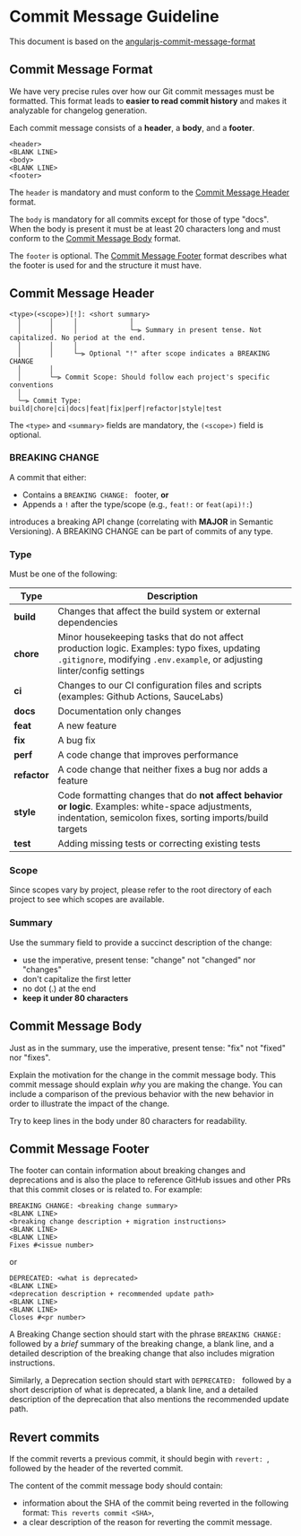 # Commit Message Guideline

This document is based on the [angularjs-commit-message-format](https://github.com/angular/angular/blob/main/contributing-docs/commit-message-guidelines.md)

## Commit Message Format

We have very precise rules over how our Git commit messages must be formatted.
This format leads to **easier to read commit history** and makes it analyzable for changelog generation.

Each commit message consists of a **header**, a **body**, and a **footer**.

```
<header>
<BLANK LINE>
<body>
<BLANK LINE>
<footer>
```

The `header` is mandatory and must conform to the [Commit Message Header](#commit-header) format.

The `body` is mandatory for all commits except for those of type "docs".
When the body is present it must be at least 20 characters long and must conform to the [Commit Message Body](#commit-body) format.

The `footer` is optional. The [Commit Message Footer](#commit-footer) format describes what the footer is used for and the structure it must have.

## <a name="commit-header"></a>Commit Message Header

```
<type>(<scope>)[!]: <short summary>
  │       │     │             │
  │       │     │             └─⫸ Summary in present tense. Not capitalized. No period at the end.
  │       │     │
  │       │     └─⫸ Optional "!" after scope indicates a BREAKING CHANGE
  │       │
  │       └─⫸ Commit Scope: Should follow each project's specific conventions
  │
  └─⫸ Commit Type: build|chore|ci|docs|feat|fix|perf|refactor|style|test
```

The `<type>` and `<summary>` fields are mandatory, the `(<scope>)` field is optional.

### BREAKING CHANGE

A commit that either:

- Contains a `BREAKING CHANGE: ` footer, **or**
- Appends a `!` after the type/scope (e.g., `feat!:` or `feat(api)!:`)

introduces a breaking API change (correlating with **MAJOR** in Semantic Versioning).
A BREAKING CHANGE can be part of commits of any type.

### <a name="type"></a>Type

Must be one of the following:

| Type         | Description                                                                                                                                                              |
| ------------ | ------------------------------------------------------------------------------------------------------------------------------------------------------------------------ |
| **build**    | Changes that affect the build system or external dependencies                                                                                                            |
| **chore**    | Minor housekeeping tasks that do not affect production logic. Examples: typo fixes, updating `.gitignore`, modifying `.env.example`, or adjusting linter/config settings |
| **ci**       | Changes to our CI configuration files and scripts (examples: Github Actions, SauceLabs)                                                                                  |
| **docs**     | Documentation only changes                                                                                                                                               |
| **feat**     | A new feature                                                                                                                                                            |
| **fix**      | A bug fix                                                                                                                                                                |
| **perf**     | A code change that improves performance                                                                                                                                  |
| **refactor** | A code change that neither fixes a bug nor adds a feature                                                                                                                |
| **style**    | Code formatting changes that do **not affect behavior or logic**. Examples: white-space adjustments, indentation, semicolon fixes, sorting imports/build targets         |
| **test**     | Adding missing tests or correcting existing tests                                                                                                                        |

### <a name="scope"></a> Scope

Since scopes vary by project, please refer to the root directory of each project to see which scopes are available.

### Summary

Use the summary field to provide a succinct description of the change:

- use the imperative, present tense: "change" not "changed" nor "changes"
- don't capitalize the first letter
- no dot (.) at the end
- **keep it under 80 characters**

## <a name="commit-body"></a>Commit Message Body

Just as in the summary, use the imperative, present tense: "fix" not "fixed" nor "fixes".

Explain the motivation for the change in the commit message body. This commit message should explain _why_ you are making the change.
You can include a comparison of the previous behavior with the new behavior in order to illustrate the impact of the change.

Try to keep lines in the body under 80 characters for readability.

## <a name="commit-footer"></a>Commit Message Footer

The footer can contain information about breaking changes and deprecations and is also the place to reference GitHub issues and other PRs that this commit closes or is related to.
For example:

```
BREAKING CHANGE: <breaking change summary>
<BLANK LINE>
<breaking change description + migration instructions>
<BLANK LINE>
<BLANK LINE>
Fixes #<issue number>
```

or

```
DEPRECATED: <what is deprecated>
<BLANK LINE>
<deprecation description + recommended update path>
<BLANK LINE>
<BLANK LINE>
Closes #<pr number>
```

A Breaking Change section should start with the phrase `BREAKING CHANGE: ` followed by a _brief_ summary of the breaking change, a blank line, and a detailed description of the breaking change that also includes migration instructions.

Similarly, a Deprecation section should start with `DEPRECATED: ` followed by a short description of what is deprecated, a blank line, and a detailed description of the deprecation that also mentions the recommended update path.

## Revert commits

If the commit reverts a previous commit, it should begin with `revert: `, followed by the header of the reverted commit.

The content of the commit message body should contain:

- information about the SHA of the commit being reverted in the following format: `This reverts commit <SHA>`,
- a clear description of the reason for reverting the commit message.
